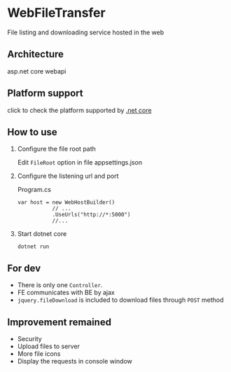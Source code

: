 # WebFileTransfer
File listing and downloading service hosted in the web

## Architecture
asp.net core webapi

## Platform support
click to check the platform supported by [.net core](https://www.microsoft.com/net/core)

## How to use
1. Configure the file root path

    Edit ` FileRoot ` option in file appsettings.json 

2. Configure the listening url and port

    Program.cs
    ``` CSharp
    var host = new WebHostBuilder()
               // ...
               .UseUrls("http://*:5000")
               //...
    ```

3. Start dotnet core

    ```BAT
    dotnet run
    ```

## For dev
- There is only one `Controller`.
- FE communicates with BE by ajax
- `jquery.fileDownload` is included to download files through `POST` method

## Improvement remained
- Security
- Upload files to server
- More file icons
- Display the requests in console window